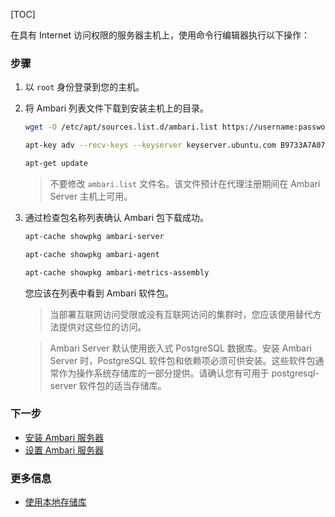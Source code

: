 [TOC]

在具有 Internet 访问权限的服务器主机上，使用命令行编辑器执行以下操作：

### 步骤

1. 以 `root` 身份登录到您的主机。
2. 将 Ambari 列表文件下载到安装主机上的目录。

    ```bash
    wget -O /etc/apt/sources.list.d/ambari.list https://username:password@archive.cloudera.com/p/ambari/ubuntu16/2.x/updates/2.7.5.0/ambari.list
    ```
   
   ```bash
   apt-key adv --recv-keys --keyserver keyserver.ubuntu.com B9733A7A07513CAD
   ```
   
   ```bash
   apt-get update
   ```
    
   > 不要修改 `ambari.list` 文件名。该文件预计在代理注册期间在 Ambari Server 主机上可用。

3. 通过检查包名称列表确认 Ambari 包下载成功。

    ```bash
    apt-cache showpkg ambari-server
    ```
   
    ```bash
    apt-cache showpkg ambari-agent
    ```
   
    ```bash
    apt-cache showpkg ambari-metrics-assembly
    ```

   您应该在列表中看到 Ambari 软件包。

    > 当部署互联网访问受限或没有互联网访问的集群时，您应该使用替代方法提供对这些位的访问。
    
    > Ambari Server 默认使用嵌入式 PostgreSQL 数据库。安装 Ambari Server 时，PostgreSQL 软件包和依赖项必须可供安装。这些软件包通常作为操作系统存储库的一部分提供。请确认您有可用于 postgresql-server 软件包的适当存储库。

### 下一步

- [安装 Ambari 服务器]($InstallTheAmbariServer)
- [设置 Ambari 服务器]($SetUpTheAmbariServer)

### 更多信息

- [使用本地存储库]($UsingALocalRepository)